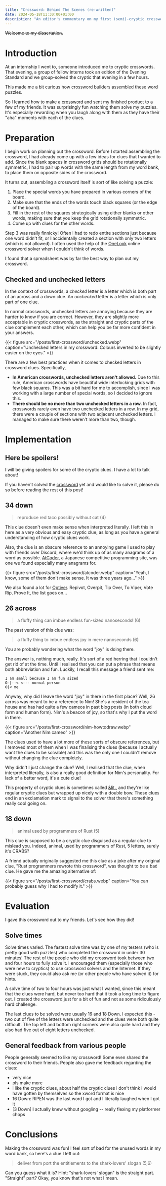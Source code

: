 ```yaml
---
title: "Crossword: Behind The Scenes (re-written)"
date: 2024-05-18T11:30:00+01:00
description: "An editor's commentary on my first (semi)-cryptic crossword"
---
```


~~Welcome to my dissertation.~~

# Introduction

At an internship I went to, someone introduced me to cryptic crosswords. That evening, a group of fellow interns took an edition of the Evening Standard and we group-solved the cryptic that evening in a few hours.

This made me a bit curious how crossword builders assembled these word puzzles.

So I learned how to make a [crossword](/misc/crossword) and sent my finished product to a few of my friends. It was surprisingly fun watching them solve my puzzles. It's especially rewarding when you laugh along with them as they have their "aha" moments with each of the clues.

# Preparation

I begin work on planning out the crossword. Before I started assembling the crossword, I had already come up with a few ideas for clues that I wanted to add. Since the blank spaces in crossword grids should be rotationally symmetric, I had to pair up words with the same length from my word bank, to place them on opposite sides of the crossword.

It turns out, assembling a crossword itself is sort of like solving a puzzle:
1. Place the special words you have prepared in various corners of the board.
2. Make sure that the ends of the words touch black squares (or the edge of the board).
3. Fill in the rest of the squares strategically using either blanks or other words, making sure that you keep the grid rotationally symmetric.
4. Come up with clues for the other words.

Step 3 was really finnicky! Often I had to redo entire sections just because one word didn't fit, or I accidentally created a section with only two letters (which is not allowed). I often used the help of the [OneLook](https://onelook.com/) online crossword solver when I couldn't think of words.

I found that a spreadsheet was by far the best way to plan out my crossword.

## Checked and unchecked letters

In the context of crosswords, a *checked* letter is a letter which is both part of an across and a down clue. An *unchecked* letter is a letter which is only part of one clue.

In normal crosswords, unchecked letters are annoying because they are harder to know if you are correct. However, they are slightly more acceptable in cryptic crosswords, as the straight and cryptic parts of the clue complement each other, which can help you be far more confident in your answers.

{{< figure src="/posts/first-crossword/unchecked.webp" caption="Unchecked letters in my crossword. Colours inverted to be slightly easier on the eyes." >}}

There are a few best practices when it comes to checked letters in crossword clues. Specifically,
- **In American crosswords, unchecked letters aren't allowed.** Due to this rule, American crosswords have beautiful wide interlocking grids with few black squares. This was a bit hard for me to accomplish, since I was working with a large number of special words, so I decided to ignore this.
- **There should be no more than two unchecked letters in a row.** In fact, crosswords rarely even have two unchecked letters in a row. In my grid, there were a couple of sections with two adjacent unchecked letters. I managed to make sure there weren't more than two, though.

# Implementation

## Here be spoilers!

I will be giving spoilers for some of the cryptic clues. I have a lot to talk about!

If you haven't solved the [crossword](/misc/crossword) yet and would like to solve it, please do so before reading the rest of this post!

## 34 down

> reproduce red taco possibly without cat (4)

This clue doesn't even make sense when interpreted literally. I left this in here as a very obvious and easy cryptic clue, as long as you have a general understanding of how cryptic clues work.

Also, the clue is an obscure reference to an annoying game I used to play with friends over Discord, where we'd think up of as many anagrams of a word as possible. [AtCoder](http://atcoder.jp/), a Japanese competitive programming site, was one we found especially many anagrams for.

{{< figure src="/posts/first-crossword/atcoder.webp" caption="Yeah, I know, some of them don't make sense. It was three years ago..." >}}

We also found a lot for [Optiver](https://optiver.com/). Repivot, Overpit, Tip Over, To Viper, Vote Rip, Prove It, the list goes on...

## 26 across

> a fluffy thing can imbue endless fun-sized nanoseconds! (6)

The past version of this clue was:

> a fluffy thing to imbue endless joy in mere nanoseconds (6)

You are probably wondering what the word "joy" is doing there.

The answer is, nothing much, really. It's sort of a red herring that I couldn't get rid of at the time. Until I realised that you can put a phrase that means both abbreviation and fun. Luckily, I recall this message a friend sent me:

```
I am small because I am fun sized
O-|--< <--- normal person
O|< me
```

Anyway, why did I leave the word "joy" in there in the first place? Well, 26 across was meant to be a reference to Nim! She's a resident of the tea house and has had quite a few cameos in past blog posts (in both cloud form and human form). Nim's a beacon of joy, so that's why I put the word in there.

{{< figure src="/posts/first-crossword/nim-howtodraw.webp" caption="Another Nim cameo" >}}

The clues used to have a lot more of these sorts of obscure references, but I removed most of them when I was finalising the clues (because I actually want the clues to be solvable) and this was the only one I couldn't remove without changing the clue completely.

Why didn't I just change the clue? Well, I realised that the clue, when interpreted literally, is also a really good definition for Nim's personality. For lack of a better word, it's a cute clue!

This property of cryptic clues is sometimes called [&amp;lit.](https://en.wikipedia.org/wiki/Cryptic_crossword#.22.26lit..22), and they're like regular cryptic clues but wrapped up nicely with a double bow. These clues end in an exclamation mark to signal to the solver that there's something really cool going on.

## 18 down

> animal used by programmers of Rust (5)

This clue is supposed to be a cryptic clue disguised as a regular clue to mislead you. Indeed, animal, used by programmers of Rust, 5 letters, surely it's CRABS?

A friend actually originally suggested me this clue as a joke after my original clue, "Rust programmers rewrote this crossword", was thought to be a bad clue. He gave me the amazing alternative of:

{{< figure src="/posts/first-crossword/crabs.webp" caption="You can probably guess why I had to modify it." >}}

# Evaluation

I gave this crossword out to my friends. Let's see how they did!

## Solve times

Solve times varied. The fastest solve time was by one of my testers (who is pretty good with puzzles) who completed the crossword in under 30 minutes! The rest of the people who did my crossword took between two and four hours to fully solve it. I encouraged them (especially those who were new to cryptics) to use crossword solvers and the Internet. If they were stuck, they could also ask me (or other people who have solved it) for hints.

A solve time of two to four hours was just what I wanted, since this meant that the clues were hard, but never too hard that it took a long time to figure out. I created the crossword just for a bit of fun and not as some ridiculously hard challenge.

The last clues to be solved were usually 16 and 18 Down. I expected this - two out of five of the letters were unchecked and the clues were both quite difficult. The top left and bottom right corners were also quite hard and they also had five out of eight letters unchecked.

## General feedback from various people

People generally seemed to like my crossword! Some even shared the crossword to their friends. People also gave me feedback regarding the clues:

- very nice
- pls make more
- i like the cryptic clues, about half the cryptic clues i don't think i would have gotten by themselves so the xword format is nice
- 16 Down: RIPEN was the last word I got and I literally laughed when I got it
- [3 Down] I actually knew without googling -- really flexing my platformer chops

# Conclusions

Making the crossword was fun! I feel sort of bad for the unused words in my word bank, so here's a clue I left out:

> deliver from port the entitlements to the shark-lovers' slogan (5,6)

Can you guess what it is? Hint: "shark-lovers' slogan" is the straight part. "Straight" part? Okay, you know that's not what I mean.